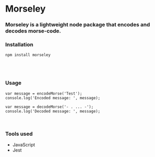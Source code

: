 # Morseley

### Morseley is a lightweight node package that encodes and decodes morse-code.

### Installation
``` npm install morseley ```

<br/><br/>

### Usage

``` 
var message = encodeMorse('Test');
console.log('Encoded message: ', message);
```

``` 
var message = decodeMorse('- . ... -');
console.log('Decoded message: ', message);
```


<br/>

### Tools used
- JavaScript
- Jest
